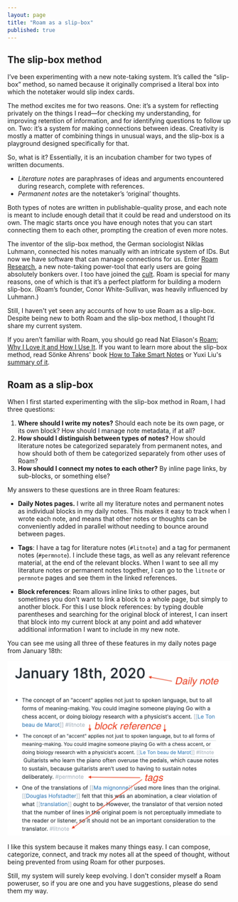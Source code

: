 ```yaml
---
layout: page
title: "Roam as a slip-box"
published: true
---
```


## The slip-box method

I’ve been experimenting with a new note-taking system. It’s called the “slip-box” method, so named because it originally comprised a literal box into which the notetaker would slip index cards.

The method excites me for two reasons. One: it’s a system for reflecting privately on the things I read—for checking my understanding, for improving retention of information, and for identifying questions to follow up on. Two: it’s a system for making connections between ideas. Creativity is mostly a matter of combining things in unusual ways, and the slip-box is a playground designed specifically for that.

So, what is it? Essentially, it is an incubation chamber for two types of written documents. 

* *Literature notes* are paraphrases of ideas and arguments encountered during research, complete with references.
* *Permanent notes* are the notetaker’s ‘original’ thoughts. 

Both types of notes are written in publishable-quality prose, and each note is meant to include enough detail that it could be read and understood on its own. The magic starts once you have enough notes that you can start connecting them to each other, prompting the creation of even more notes.

The inventor of the slip-box method, the German sociologist Niklas Luhmann, connected his notes manually with an intricate system of IDs. But now we have software that can manage connections for us. Enter [Roam Research](https://roamresearch.com/), a new note-taking power-tool that early users are going absolutely bonkers over. I too have joined the [cult](https://twitter.com/search?q=%23roamcult). Roam is special for many reasons, one of which is that it’s a perfect platform for building a modern slip-box. (Roam’s founder, Conor White-Sullivan, was heavily influenced by Luhmann.)

Still, I haven't yet seen any accounts of how to use Roam as a slip-box. Despite being new to both Roam and the slip-box method, I thought I’d share my current system.

If you aren’t familiar with Roam, you should go read Nat Eliason's [Roam: Why I Love it and How I Use It](https://www.nateliason.com/blog/roam). If you want to learn more about the slip-box method, read Sönke Ahrens' book [How to Take Smart Notes](https://www.goodreads.com/book/show/34507927-how-to-take-smart-notes) or Yuxi Liu's [summary of it](https://www.lesswrong.com/posts/T382CLwAjsy3fmecf/how-to-take-smart-notes-ahrens-2017).

## Roam as a slip-box

When I first started experimenting with the slip-box method in Roam, I had three questions:

1. **Where should I write my notes?** Should each note be its own page, or its own block? How should I manage note metadata, if at all?
2. **How should I distinguish between types of notes?** How should literature notes be categorized separately from permanent notes, and how should both of them be categorized separately from other uses of Roam?
3. **How should I connect my notes to each other?** By inline page links, by sub-blocks, or something else?

My answers to these questions are in three Roam features:

* **Daily Notes pages.** I write all my literature notes and permanent notes as individual blocks in my daily notes. This makes it easy to track when I wrote each note, and means that other notes or thoughts can be conveniently added in parallel without needing to bounce around between pages.

* **Tags**: I have a tag for literature notes (`#litnote`) and a tag for permanent notes (`#permnote`). I include these tags, as well as any relevant reference material, at the end of the relevant blocks. When I want to see all my literature notes or permanent notes together, I can go to the `litnote` or `permnote` pages and see them in the linked references.

* **Block references**: Roam allows inline links to other pages, but sometimes you don't want to link a block to a whole page, but simply to another block. For this I use block references: by typing double parentheses and searching for the original block of interest, I can insert that block into my current block at any point and add whatever additional information I want to include in my new note.

You can see me using all three of these features in my daily notes page from January 18th:

![](/assets/img/roam_slipbox/roam_daily_note.png)

I like this system because it makes many things easy. I can compose, categorize, connect, and track my notes all at the speed of thought, without being prevented from using Roam for other purposes.

Still, my system will surely keep evolving. I don't consider myself a Roam poweruser, so if you are one and you have suggestions, please do send them my way.